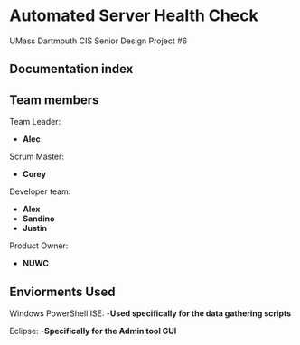 Automated Server Health Check
===================

UMass Dartmouth CIS Senior Design Project #6 

Documentation index
-------------------



Team members
------------

Team Leader:
- **Alec** 

Scrum Master:
- **Corey** 

Developer team:
- **Alex** 
- **Sandino** 
- **Justin** 

Product Owner:
- **NUWC** 

Enviorments Used
------------

Windows PowerShell ISE: 
-**Used specifically for the data gathering scripts**

Eclipse:
-**Specifically for the Admin tool GUI**

